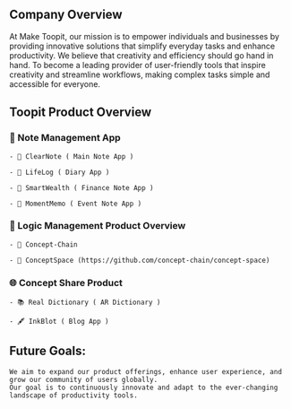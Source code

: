 ## Company Overview
At Make Toopit, our mission is to empower individuals and businesses by providing innovative solutions that simplify everyday tasks and enhance productivity.
We believe that creativity and efficiency should go hand in hand.
To become a leading provider of user-friendly tools that inspire creativity and streamline workflows, making complex tasks simple and accessible for everyone.

## Toopit Product Overview
### 📝 Note Management App
    - 📝 ClearNote ( Main Note App )
    
    - 📖 LifeLog ( Diary App )
    
    - 📒 SmartWealth ( Finance Note App )

    - 🎉 MomentMemo ( Event Note App )
  
### 🧠 Logic Management Product Overview
    - 🔗 Concept-Chain
    
    - 🌌 ConceptSpace (https://github.com/concept-chain/concept-space)

### 🌐 Concept Share Product
    - 📚 Real Dictionary ( AR Dictionary )
    
    - 🖋️ InkBlot ( Blog App )

## Future Goals:

    We aim to expand our product offerings, enhance user experience, and grow our community of users globally.
    Our goal is to continuously innovate and adapt to the ever-changing landscape of productivity tools.

<!--

**Here are some ideas to get you started:**

🙋‍♀️ A short introduction - what is your organization all about?
🌈 Contribution guidelines - how can the community get involved?
👩‍💻 Useful resources - where can the community find your docs? Is there anything else the community should know?
🍿 Fun facts - what does your team eat for breakfast?
🧙 Remember, you can do mighty things with the power of [Markdown](https://docs.github.com/github/writing-on-github/getting-started-with-writing-and-formatting-on-github/basic-writing-and-formatting-syntax)
-->
